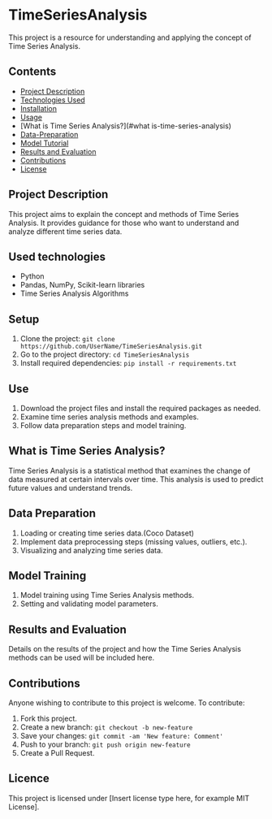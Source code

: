 # TimeSeriesAnalysis

This project is a resource for understanding and applying the concept of Time Series Analysis.

## Contents

- [Project Description](#project-description)
- [Technologies Used](#used-technologies)
- [Installation](#installation)
- [Usage](#usage)
- [What is Time Series Analysis?](#what is-time-series-analysis)
- [Data-Preparation](#data-preparation)
- [Model Tutorial](#model-tutorial)
- [Results and Evaluation](#results-and-evaluation)
- [Contributions](#contributions)
- [License](#license)

## Project Description

This project aims to explain the concept and methods of Time Series Analysis. It provides guidance for those who want to understand and analyze different time series data.

## Used technologies

- Python
- Pandas, NumPy, Scikit-learn libraries
- Time Series Analysis Algorithms

## Setup

1. Clone the project: `git clone https://github.com/UserName/TimeSeriesAnalysis.git`
2. Go to the project directory: `cd TimeSeriesAnalysis`
3. Install required dependencies: `pip install -r requirements.txt`

## Use

1. Download the project files and install the required packages as needed.
2. Examine time series analysis methods and examples.
3. Follow data preparation steps and model training.

## What is Time Series Analysis?

Time Series Analysis is a statistical method that examines the change of data measured at certain intervals over time. This analysis is used to predict future values and understand trends.

## Data Preparation

1. Loading or creating time series data.(Coco Dataset)
2. Implement data preprocessing steps (missing values, outliers, etc.).
3. Visualizing and analyzing time series data.

## Model Training

1. Model training using Time Series Analysis methods.
2. Setting and validating model parameters.

## Results and Evaluation

Details on the results of the project and how the Time Series Analysis methods can be used will be included here.

## Contributions

Anyone wishing to contribute to this project is welcome. To contribute:

1. Fork this project.
2. Create a new branch: `git checkout -b new-feature`
3. Save your changes: `git commit -am 'New feature: Comment'`
4. Push to your branch: `git push origin new-feature`
5. Create a Pull Request.

## Licence

This project is licensed under [Insert license type here, for example MIT License].
